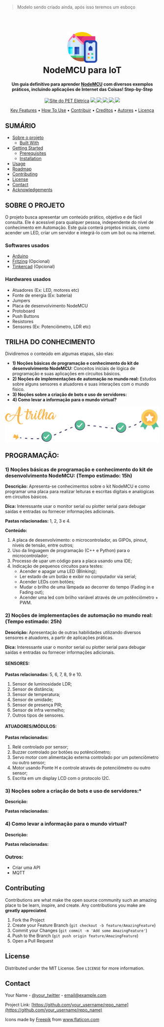 > Modelo sendo criado ainda, após isso teremos um esboço

<!-- LOGO -->
<h1 align="center">
  <br>
  <a href="#"><img src="assets/automation.png" alt="A smart house logo" width="100"></a>
  <br>
  NodeMCU para IoT
  <br>
</h1>


<h4 align="center">Um guia definitivo para aprender <a href="https://www.nodemcu.com/index_en.html" target="_blank">NodeMCU</a> com diversos exemplos práticos, incluindo aplicações de Internet das Coisas! Step-by-Step</h4>

<p align="center">
  <a href="http://www.peteletrica.eng.ufba.br/2017/" target="_blank"><img src="https://badgen.net/badge/icon/PET Elétrica/blue?icon=bitcoin-lightning&label" alt="Site do PET Elétrica"></a>
  <a href="https://app.codacy.com/gh/PETEletricaUFBA/IoT?utm_source=github.com&utm_medium=referral&utm_content=PETEletricaUFBA/IoT&utm_campaign=Badge_Grade_Dashboard" target="_blank">
    <img src="https://badgen.net/codacy/grade/a1b5adec51bb42ef90d079504bba374d">
  </a>
  <a href="https://github.com/PETEletricaUFBA/IoT/commits/" target="_blank">
    <img src="https://badgen.net/github/commits/PETEletricaUFBA/IoT">
  </a>
  <a href="https://github.com/PETEletricaUFBA/IoT/graphs/contributors" target="_blank">
    <img src="https://badgen.net/github/contributors/PETEletricaUFBA/IoT">
  </a>
  <a href="#">
    <img src="https://badgen.net/github/license/PETEletricaUFBA/IoT">
  </a>
  <img src="https://badgen.net/github/last-commit/PETEletricaUFBA/IoT">
</p> 

<!-- Menu Principal -->
<!-- Aqui colocamos páginas principais como creditos, licença, como contribuir, coisas assim..-->
<p align="center">
  <a href="#key-features">Key Features</a> •
  <a href="#how-to-use">How To Use</a> •
  <a href="#contributing">Contribuir</a> •
  <a href="#credits">Creditos</a> •
  <a href="#authors">Autores</a> •
  <a href="#license">Licença</a>
</p>

<!-- Sumário -->
<!-- Tem um nome melhor pra isso? -->
<!-- Deixar por ultimo -->

## SUMÁRIO 

* [Sobre o projeto](#sobre-o-projeto)
  * [Built With](#built-with)
* [Getting Started](#getting-started)
  * [Prerequisites](#prerequisites)
  * [Installation](#installation)
* [Usage](#usage)
* [Roadmap](#roadmap)
* [Contributing](#contributing)
* [License](#license)
* [Contact](#contact)
* [Acknowledgements](#acknowledgements)


<!-- SOBRE O PROJETO -->
## SOBRE O PROJETO
O projeto busca apresentar um conteúdo prático, objetivo e de fácil consulta. Ele é acessível para qualquer pessoa, independente do nível de conhecimento em Automação.
Este guia conterá projetos iniciais, como acender um LED,  criar um servidor e integrá-lo com um bot ou na internet.

### Softwares usados
* [Arduino](https://www.arduino.cc/en/Main/Software)
* [Fritzing](https://fritzing.org/download/) (Opcional)
* [Tinkercad](https://www.tinkercad.com/) (Opcional)

### Hardwares usados
* Atuadores (Ex: LED, motores etc)
* Fonte de energia (Ex: bateria)
* Jumpers
* Placa de desenvolvimento NodeMCU
* Protoboard
* Push Buttons
* Resistores
* Sensores (Ex: Potenciômetro, LDR etc)

<!-- Organização -->
## TRILHA DO CONHECIMENTO
Dividiremos o conteúdo em algumas etapas, são elas:
* **1) Noções básicas de programação e conhecimento do kit de desenvolvimento NodeMCU:** Conceitos iniciais de lógica de programação e suas aplicações em circuitos básicos.
* **2) Noções de implementações de automação no mundo real:** Estudos sobre alguns sensores e atuadores e suas interações com o mundo físico.
* **3) Noções sobre a criação de bots e uso de servidores:** 
* **4) Como levar a informação para o mundo virtual?**

![asd](assets/trilha.svg)


## PROGRAMAÇÃO:

<!--FAZER LINKS EM TODOS OS ITENS-->

### 1) Noções básicas de programação e conhecimento do kit de desenvolvimento NodeMCU: (Tempo estimado: 15h)
	
**Descrição:** Apresenta-se conhecimentos sobre o kit NodeMCU e como programar uma placa para realizar leituras e escritas digitais e analógicas em circuitos básicos.

**Dica:** Interessante usar o monitor serial ou plotter serial para debugar saídas e entradas ou fornecer informações adicionais.

**Pastas relacionadas:** 1, 2, 3 e 4.

**Conteúdo:**
1. A placa de desenvolvimento: o microcontrolador, as GIPOs, pinout, níveis de tensão, entre outros;
2. Uso da linguagem de programação (C++ e Python) para o microcontrolador;
3. Processo de  upar um código para a placa usando uma IDE;
4. Indicação de pequenos circuitos para testes:
	- Acender e apagar uma LED (Blinking);
	- Ler estado de um botão e exibir no computador via serial;
	- Acender LEDs com botões;
	- Mudar o brilho de uma lâmpada ao decorrer do tempo (Fading in e Fading out);
	- Acender uma led com brilho variável através de um potênciômetro + PWM.


### 2) Noções de implementações de automação no mundo real: (Tempo estimado: 25h)
**Descrição:** Apresentação de outras habilidades utilizando diversos sensores e atuadores, a partir de aplicações práticas. 

**Dica:** Interessante usar o monitor serial ou plotter serial para debugar saídas e entradas ou fornecer informações adicionais.

#### **SENSORES:**

 **Pastas relacionadas:** 5, 6, 7, 8, 9 e 10.

1. Sensor de luminosidade LDR;
2. Sensor de distância;
3. Sensor de temperatura; 
4. Sensor de umidade;
5. Sensor de presença PIR;
6. Sensor de infra vermelho;
7. Outros tipos de sensores.


#### **ATUADORES/MÓDULOS:**

**Pastas relacionadas:**

1. Relé controlado por sensor;
2. Buzzer controlado por botões ou potênciômetro;
3. Servo motor com alimentação externa controlado por um potenciômetro ou outro sensor;
4. Motor usando Ponte H e controle através de potenciômetro ou outro sensor;
5. Escrita em um display LCD com o protocolo I2C.

### 3) Noções sobre a criação de bots e uso de servidores:*
**Descrição:**

**Pastas relacionadas:**

### 4) Como levar a informação para o mundo virtual?
**Descrição:**

**Pastas relacionadas:**

### Outros:
- Criar uma API
- MQTT

<!-- FIM ESBOÇO-->

<!-- CONTRIBUTING -->
## Contributing

Contributions are what make the open source community such an amazing place to be learn, inspire, and create. Any contributions you make are **greatly appreciated**.

1. Fork the Project
2. Create your Feature Branch (`git checkout -b feature/AmazingFeature`)
3. Commit your Changes (`git commit -m 'Add some AmazingFeature'`)
4. Push to the Branch (`git push origin feature/AmazingFeature`)
5. Open a Pull Request

<!-- LICENSE -->
## License

Distributed under the MIT License. See `LICENSE` for more information.

<!-- CONTACT -->
## Contact

Your Name - [@your_twitter](https://twitter.com/your_username) - email@example.com

Project Link: [https://github.com/your_username/repo_name](https://github.com/your_username/repo_name)



<!-- Pra usar a logo, devemos informar o autor -->
<div>Icons made by <a href="https://www.flaticon.com/authors/freepik" title="Freepik">Freepik</a> from <a href="https://www.flaticon.com/" title="Flaticon">www.flaticon.com</a></div>
